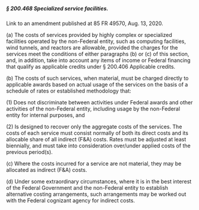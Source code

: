 ##### § 200.468 Specialized service facilities. #####

Link to an amendment published at 85 FR 49570, Aug. 13, 2020.

(a) The costs of services provided by highly complex or specialized facilities operated by the non-Federal entity, such as computing facilities, wind tunnels, and reactors are allowable, provided the charges for the services meet the conditions of either paragraphs (b) or (c) of this section, and, in addition, take into account any items of income or Federal financing that qualify as applicable credits under § 200.406 Applicable credits.

(b) The costs of such services, when material, must be charged directly to applicable awards based on actual usage of the services on the basis of a schedule of rates or established methodology that:

(1) Does not discriminate between activities under Federal awards and other activities of the non-Federal entity, including usage by the non-Federal entity for internal purposes, and

(2) Is designed to recover only the aggregate costs of the services. The costs of each service must consist normally of both its direct costs and its allocable share of all indirect (F&A) costs. Rates must be adjusted at least biennially, and must take into consideration over/under applied costs of the previous period(s).

(c) Where the costs incurred for a service are not material, they may be allocated as indirect (F&A) costs.

(d) Under some extraordinary circumstances, where it is in the best interest of the Federal Government and the non-Federal entity to establish alternative costing arrangements, such arrangements may be worked out with the Federal cognizant agency for indirect costs.